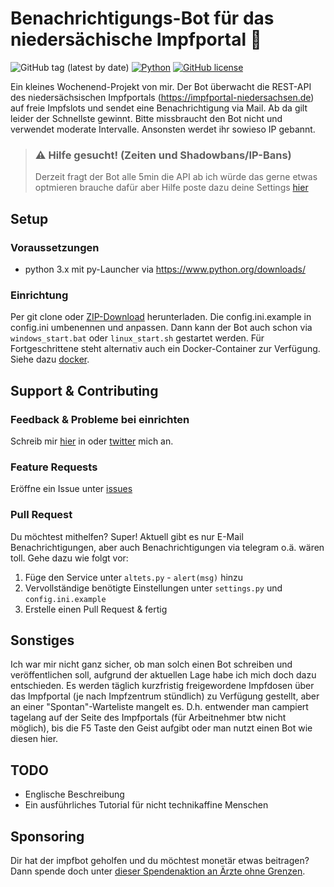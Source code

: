 # Benachrichtigungs-Bot für das niedersächische Impfportal 🐴

![GitHub tag (latest by date)](https://img.shields.io/github/v/tag/sibalzer/impfbot?label=version)
[![Python](https://img.shields.io/badge/Made%20with-Python%203.x-blue.svg?style=flat-square&logo=Python&logoColor=white)](https://www.python.org/)
[![GitHub license](https://img.shields.io/github/license/sibalzer/impfbot)](https://github.com/sibalzer/impfbot/blob/main/LICENSE)

Ein kleines Wochenend-Projekt von mir. Der Bot überwacht die REST-API des niedersächsischen Impfportals (https://impfportal-niedersachsen.de) auf freie Impfslots und sendet eine Benachrichtigung via Mail. Ab da gilt leider der Schnellste gewinnt. Bitte missbraucht den Bot nicht und verwendet moderate Intervalle. Ansonsten werdet ihr sowieso IP gebannt.

> ### ⚠ Hilfe gesucht! (Zeiten und Shadowbans/IP-Bans)
> Derzeit fragt der Bot alle 5min die API ab ich würde das gerne etwas optmieren brauche dafür aber Hilfe poste dazu deine Settings [hier](https://github.com/sibalzer/impfbot/issues/6)

## Setup
### Voraussetzungen
  - python 3.x mit py-Launcher via https://www.python.org/downloads/
### Einrichtung
Per git clone oder [ZIP-Download](https://github.com/sibalzer/impfbot/archive/refs/heads/main.zip) herunterladen. Die config.ini.example in config.ini umbenennen und anpassen. Dann kann der Bot auch schon via ```windows_start.bat``` oder ```linux_start.sh``` gestartet werden.
Für Fortgeschrittene steht alternativ auch ein Docker-Container zur Verfügung. Siehe dazu [docker](https://github.com/sibalzer/impfbot/tree/main/docker).

## Support & Contributing 

### Feedback & Probleme bei einrichten
Schreib mir [hier](https://github.com/sibalzer/impfbot/issues/5) in oder [twitter](https://twitter.com/datearl) mich an.

### Feature Requests
Eröffne ein Issue unter [issues](https://github.com/sibalzer/impfbot/issues/new/choose)

### Pull Request
Du möchtest mithelfen? Super! Aktuell gibt es nur E-Mail Benachrichtigungen, aber auch Benachrichtigungen via telegram o.ä. wären toll. Gehe dazu wie folgt vor:
  1. Füge den Service unter ```altets.py``` - ```alert(msg)``` hinzu
  2. Vervollständige benötigte Einstellungen unter ```settings.py``` und ```config.ini.example```
  3. Erstelle einen Pull Request & fertig

## Sonstiges
Ich war mir nicht ganz sicher, ob man solch einen Bot schreiben und veröffentlichen soll, aufgrund der aktuellen Lage habe ich mich doch dazu entschieden. Es werden täglich kurzfristig freigewordene Impfdosen über das Impfportal (je nach Impfzentrum stündlich) zu Verfügung gestellt, aber an einer "Spontan"-Warteliste mangelt es. D.h. entwender man campiert tagelang auf der Seite des Impfportals (für Arbeitnehmer btw nicht möglich), bis die F5 Taste den Geist aufgibt oder man nutzt einen Bot wie diesen hier.

## TODO
 - Englische Beschreibung
 - Ein ausführliches Tutorial für nicht technikaffine Menschen

## Sponsoring
Dir hat der impfbot geholfen und du möchtest monetär etwas beitragen? Dann spende doch unter [dieser Spendenaktion an Ärzte ohne Grenzen](https://www.aerzte-ohne-grenzen.de/spenden-sammeln?cfd=z1suz).
